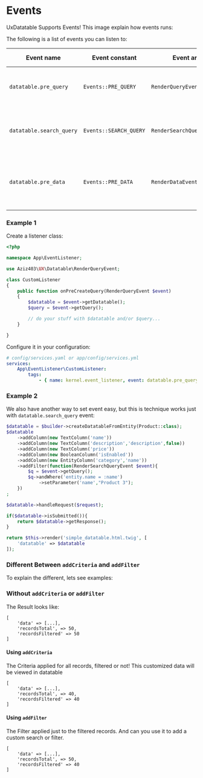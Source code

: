 Events
=========

UxDatatable Supports Events!
This image explain how events runs:


The following is a list of events you can listen to:

| Event name | Event constant | Event argument | Trigger point |
|------------|----------------|----------------|--------------|
| `datatable.pre_query` | `Events::PRE_QUERY` | `RenderQueryEvent::class` | before create query to get records |
| `datatable.search_query` | `Events::SEARCH_QUERY` | `RenderSearchQueryEvent::class` | after create query builder to get records |
| `datatable.pre_data` | `Events::PRE_DATA` | `RenderDataEvent::class` | before create convert query result to view data |

### Example 1
Create a listener class:

```php
<?php

namespace App\EventListener;

use Aziz403\UX\Datatable\RenderQueryEvent;

class CustomListener
{
    public function onPreCreateQuery(RenderQueryEvent $event)
    {
        $datatable = $event->getDatatable();
        $query = $event->getQuery();

        // do your stuff with $datatable and/or $query...
    }

}
```

Configure it in your configuration:

```yaml
# config/services.yaml or app/config/services.yml
services:
    App\EventListener\CustomListener:
        tags:
            - { name: kernel.event_listener, event: datatable.pre_query }
```

### Example 2

We also have another way to set event easy, but this is technique works just with `datatable.search_query` event:

```php
$datatable = $builder->createDatatableFromEntity(Product::class);
$datatable
    ->addColumn(new TextColumn('name'))
    ->addColumn(new TextColumn('description','description',false))
    ->addColumn(new TextColumn('price'))
    ->addColumn(new BooleanColumn('isEnabled'))
    ->addColumn(new EntityColumn('category','name'))
    ->addFilter(function(RenderSearchQueryEvent $event){
        $q = $event->getQuery();
        $q->andWhere('entity.name = :name')
            ->setParameter('name',"Product 3");
    })
;

$datatable->handleRequest($request);

if($datatable->isSubmitted()){
    return $datatable->getResponse();
}

return $this->render('simple_datatable.html.twig', [
    'datatable' => $datatable
]);
```

### Different Between ``addCriteria`` and ``addFilter``

To explain the different, lets see examples:

### Without ``addCriteria`` or ``addFilter``

The Result looks like:
```
[
    'data' => [...],
    'recordsTotal', => 50,
    'recordsFiltered' => 50
]
```

#### Using ``addCriteria``

The Criteria applied for all records, filtered or not!
This customized data will be viewed in datatable

```
[
    'data' => [...],
    'recordsTotal', => 40,
    'recordsFiltered' => 40
]
```

#### Using ``addFilter``

The Filter applied just to the filtered records.
And can you use it to add a custom search or filter.

```
[
    'data' => [...],
    'recordsTotal', => 50,
    'recordsFiltered' => 40
]
```
